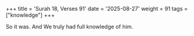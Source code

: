 +++
title = 'Surah 18, Verses 91'
date = '2025-08-27'
weight = 91
tags = ["knowledge"]
+++

So it was. And We truly had full knowledge of him.